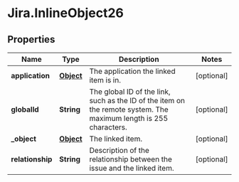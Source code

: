 # Jira.InlineObject26

## Properties

Name | Type | Description | Notes
------------ | ------------- | ------------- | -------------
**application** | [**Object**](.md) | The application the linked item is in. | [optional] 
**globalId** | **String** | The global ID of the link, such as the ID of the item on the remote system. The maximum length is 255 characters. | [optional] 
**_object** | [**Object**](.md) | The linked item. | [optional] 
**relationship** | **String** | Description of the relationship between the issue and the linked item. | [optional] 



